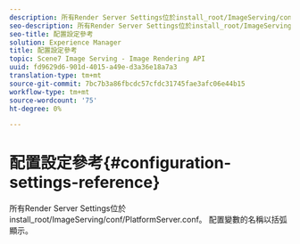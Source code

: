```yaml
---
description: 所有Render Server Settings位於install_root/ImageServing/conf/PlatformServer.conf。 配置變數的名稱以括弧顯示。
seo-description: 所有Render Server Settings位於install_root/ImageServing/conf/PlatformServer.conf。 配置變數的名稱以括弧顯示。
seo-title: 配置設定參考
solution: Experience Manager
title: 配置設定參考
topic: Scene7 Image Serving - Image Rendering API
uuid: fd9629d6-901d-4015-a49e-d3a36e18a7a3
translation-type: tm+mt
source-git-commit: 7bc7b3a86fbcdc57cfdc31745fae3afc06e44b15
workflow-type: tm+mt
source-wordcount: '75'
ht-degree: 0%

---
```



# 配置設定參考{#configuration-settings-reference}

所有Render Server Settings位於install_root/ImageServing/conf/PlatformServer.conf。 配置變數的名稱以括弧顯示。

